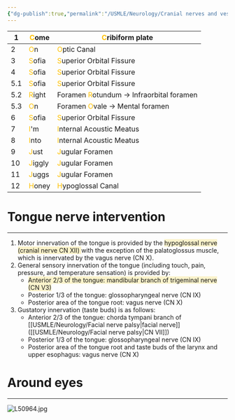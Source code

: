 ```yaml
---
{"dg-publish":true,"permalink":"/USMLE/Neurology/Cranial nerves and vessel pathways/"}
---
```


| 1   | <font color="#ffc000">C</font>ome   | <font color="#ffc000">C</font>ribiform plate                         |
| --- | ----------------------------------- | -------------------------------------------------------------------- |
| 2   | <font color="#ffc000">O</font>n     | <font color="#ffc000">O</font>ptic Canal                             |
| 3   | <font color="#ffc000">S</font>ofia  | <font color="#ffc000">S</font>uperior Orbital Fissure                |
| 4   | <font color="#ffc000">S</font>ofia  | <font color="#ffc000">S</font>uperior Orbital Fissure                |
| 5.1 | <font color="#ffc000">S</font>ofia  | <font color="#ffc000">S</font>uperior Orbital Fissure                |
| 5.2 | <font color="#ffc000">R</font>ight  | Foramen <font color="#ffc000">R</font>otundum → Infraorbital foramen |
| 5.3 | <font color="#ffc000">O</font>n     | Foramen <font color="#ffc000">O</font>vale → Mental foramen          |
| 6   | <font color="#ffc000">S</font>ofia  | <font color="#ffc000">S</font>uperior Orbital Fissure                |
| 7   | <font color="#ffc000">I</font>'m    | <font color="#ffc000">I</font>nternal Acoustic Meatus                |
| 8   | <font color="#ffc000">I</font>nto   | <font color="#ffc000">I</font>nternal Acoustic Meatus                |
| 9   | <font color="#ffc000">J</font>ust   | <font color="#ffc000">J</font>ugular Foramen                         |
| 10  | <font color="#ffc000">J</font>iggly | <font color="#ffc000">J</font>ugular Foramen                         |
| 11  | <font color="#ffc000">J</font>uggs  | <font color="#ffc000">J</font>ugular Foramen                         |
| 12  | <font color="#ffc000">H</font>oney  | <font color="#ffc000">H</font>ypoglossal Canal                       |

# Tongue nerve intervention
---
1. Motor innervation of the tongue is provided by the <span style="background:rgba(240, 200, 0, 0.2)">hypoglossal nerve (cranial nerve CN XII) </span>with the exception of the palatoglossus muscle, which is innervated by the vagus nerve (CN X).
2. General sensory innervation of the tongue (including touch, pain, pressure, and temperature sensation) is provided by:
	- <span style="background:rgba(240, 200, 0, 0.2)">Anterior 2/3 of the tongue: mandibular branch of trigeminal nerve (CN V3)</span>
	- Posterior 1/3 of the tongue: glossopharyngeal nerve (CN IX)
	- Posterior area of the tongue root: vagus nerve (CN X)
3. Gustatory innervation (taste buds) is as follows:
	- Anterior 2/3 of the tongue: chorda tympani branch of [[USMLE/Neurology/Facial nerve palsy\|facial nerve]] ([[USMLE/Neurology/Facial nerve palsy\|CN VII]])
	- Posterior 1/3 of the tongue: glossopharyngeal nerve (CN IX)
	- Posterior area of the tongue root and taste buds of the larynx and upper esophagus: vagus nerve (CN X)
# Around eyes
---
![L50964.jpg](/img/user/appendix/L50964.jpg)
